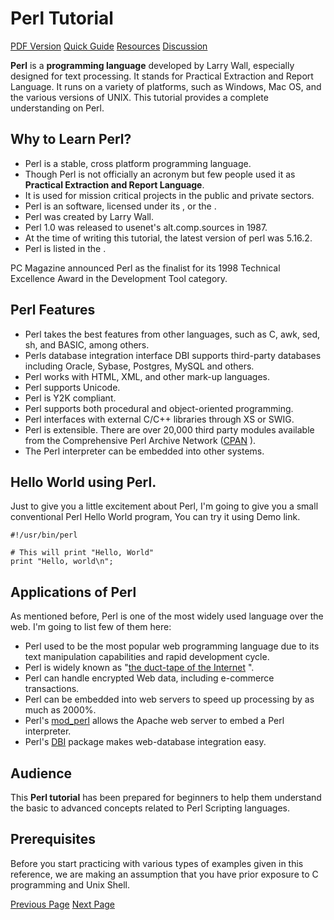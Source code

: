 # Perl Tutorial
[PDF Version](../perl/perl_pdf_version.md)
[Quick Guide](../perl/perl_quick_guide.md)
[Resources](../perl/perl_useful_resources.md)
[Discussion](../perl/perl_discussion.md)

**Perl** is a **programming language** developed by Larry Wall, especially designed for text processing. It stands for Practical Extraction and Report Language. It runs on a variety of platforms, such as Windows, Mac OS, and the various versions of UNIX. This tutorial provides a complete understanding on Perl.

## Why to Learn Perl?
   * Perl is a stable, cross platform programming language.
   * Though Perl is not officially an acronym but few people used it as **Practical Extraction and Report Language**.
   * It is used for mission critical projects in the public and private sectors.
   * Perl is an  software, licensed under its , or the .
   * Perl was created by Larry Wall.
   * Perl 1.0 was released to usenet's alt.comp.sources in 1987.
   * At the time of writing this tutorial, the latest version of perl was 5.16.2.
   * Perl is listed in the .

PC Magazine announced Perl as the finalist for its 1998 Technical Excellence Award in the Development Tool category.

## Perl Features
   * Perl takes the best features from other languages, such as C, awk, sed, sh, and BASIC, among others.
   * Perls database integration interface DBI supports third-party databases including Oracle, Sybase, Postgres, MySQL and others.
   * Perl works with HTML, XML, and other mark-up languages.
   * Perl supports Unicode.
   * Perl is Y2K compliant.
   * Perl supports both procedural and object-oriented programming.
   * Perl interfaces with external C/C++ libraries through XS or SWIG.
   * Perl is extensible. There are over 20,000 third party modules available from the Comprehensive Perl Archive Network ([CPAN](https://cpan.perl.org) ).
   * The Perl interpreter can be embedded into other systems.

## Hello World using Perl.
Just to give you a little excitement about Perl, I'm going to give you a small conventional Perl Hello World program, You can try it using Demo link.

```
#!/usr/bin/perl

# This will print "Hello, World"
print "Hello, world\n";
```
## Applications of Perl
As mentioned before, Perl is one of the most widely used language over the web. I'm going to list few of them here:

   * Perl used to be the most popular web programming language due to its text manipulation capabilities and rapid development cycle.
   * Perl is widely known as "[the duct-tape of the Internet](https://www.google.com/search?q=the%20duct-tape%20of%20the%20Internet) ".
   * Perl can handle encrypted Web data, including e-commerce transactions.
   * Perl can be embedded into web servers to speed up processing by as much as 2000%.
   * Perl's [mod_perl](https://perl.apache.org)  allows the Apache web server to embed a Perl interpreter.
   * Perl's [DBI](https://dbi.perl.org)  package makes web-database integration easy.

## Audience
This **Perl tutorial** has been prepared for beginners to help them understand the basic to advanced concepts related to Perl Scripting languages.

## Prerequisites
Before you start practicing with various types of examples given in this reference, we are making an assumption that you have prior exposure to C programming and Unix Shell.


[Previous Page](../perl/index.md) [Next Page](../perl/perl_introduction.md) 

